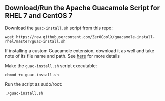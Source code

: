 ## Download/Run the Apache Guacamole Script for RHEL 7 and CentOS 7

Download the `guac-install.sh` script from this repo:
```
wget https://raw.githubusercontent.com/Zer0CoolX/guacamole-install-rhel/master/guac-install.sh
```
If installing a custom Guacamole extension, download it as well and take note of its file name and path. See [here](https://github.com/Zer0CoolX/guacamole-install-rhel/wiki/Customizing-the-Apache-Guacamole-Login-Screen) for more details

Make the `guac-install.sh` script executable:
```
chmod +x guac-install.sh
```
Run the script as sudo/root:
```
./guac-install.sh
```
